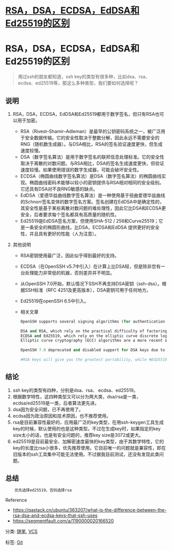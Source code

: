 # [RSA，DSA，ECDSA，EdDSA和Ed25519的区别](https://www.cnblogs.com/cure/p/15389876.html)

# RSA，DSA，ECDSA，EdDSA和Ed25519的区别

> 用过ssh的朋友都知道，ssh key的类型有很多种，比如dsa、rsa、 ecdsa、ed25519等，那这么多种类型，我们要如何选择呢？

## 说明

1. RSA，DSA，ECDSA，EdDSA和Ed25519都用于数字签名，但只有RSA也可以用于加密。

   - RSA（Rivest–Shamir–Adleman）是最早的公钥密码系统之一，被广泛用于安全数据传输。它的安全性取决于整数分解，因此永远不需要安全的RNG（随机数生成器）。与DSA相比，RSA的签名验证速度更快，但生成速度较慢。
   - DSA（数字签名算法）是用于数字签名的联邦信息处理标准。它的安全性取决于离散的对数问题。与RSA相比，DSA的签名生成速度更快，但验证速度较慢。如果使用错误的数字生成器，可能会破坏安全性。
   - ECDSA（椭圆曲线数字签名算法）是DSA（数字签名算法）的椭圆曲线实现。椭圆曲线密码术能够以较小的密钥提供与RSA相对相同的安全级别。它还具有DSA对不良RNG敏感的缺点。
   - EdDSA（爱德华兹曲线数字签名算法）是一种使用基于扭曲爱德华兹曲线的Schnorr签名变体的数字签名方案。签名创建在EdDSA中是确定性的，其安全性是基于某些离散对数问题的难处理性，因此它比DSA和ECDSA更安全，后者要求每个签名都具有高质量的随机性。
   - Ed25519是EdDSA签名方案，但使用SHA-512 / 256和Curve25519；它是一条安全的椭圆形曲线，比DSA，ECDSA和EdDSA 提供更好的安全性，并且具有更好的性能（人为注意）。

2. 其他说明

   - RSA密钥使用最广泛，因此似乎得到最好的支持。

   - ECDSA（在OpenSSH v5.7中引入）在计算上比DSA轻，但是除非您有一台处理能力非常低的机器，否则差异并不明显。

   - 从OpenSSH 7.0开始，默认情况下SSH不再支持DSA密钥（ssh-dss）。根据SSH标准（RFC 4251及更高版本），DSA密钥可用于任何地方。

   - Ed25519在openSSH 6.5中引入。

   - 相关文章

     ```python
     OpenSSH supports several signing algorithms (for authentication keys) which can be divided in two groups depending on the mathematical properties they exploit:
      
     DSA and RSA, which rely on the practical difficulty of factoring the product of two large prime numbers,
     ECDSA and Ed25519, which rely on the elliptic curve discrete logarithm problem. (example)
     Elliptic curve cryptography (ECC) algorithms are a more recent addition to public key cryptosystems. One of their main advantages is their ability to provide the same level of security with smaller keys, which makes for less computationally intensive operations (i.e. faster key creation, encryption and decryption) and reduced storage and transmission requirements.
      
     OpenSSH 7.0 deprecated and disabled support for DSA keys due to discovered vulnerabilities, therefore the choice of cryptosystem lies within RSA or one of the two types of ECC.
      
     #RSA keys will give you the greatest portability, while #Ed25519 will give you the best security but requires recent versions of client & server[2]. #ECDSA is likely more compatible than Ed25519 (though still less than RSA), but suspicions exist about its security (see below).
     ```

## 结论

1. ssh key的类型有四种，分别是dsa、rsa、 ecdsa、ed25519。
2. 根据数学特性，这四种类型又可以分为两大类，dsa/rsa是一类，ecdsa/ed25519是一类，后者算法更先进。
3. dsa因为安全问题，已不再使用了。
4. ecdsa因为政治原因和技术原因，也不推荐使用。
5. rsa是目前兼容性最好的，应用最广泛的key类型，在用ssh-keygen工具生成key的时候，默认使用的也是这种类型。不过在生成key时，如果指定的key size太小的话，也是有安全问题的，推荐key size是3072或更大。
6. ed25519是目前最安全、加解密速度最快的key类型，由于其数学特性，它的key的长度比rsa小很多，优先推荐使用。它目前唯一的问题就是兼容性，即在旧版本的ssh工具集中可能无法使用。不过据我目前测试，还没有发现此类问题。

## 总结

```python
    优先选择ed25519，否则选择rsa 
```





Reference

- https://qastack.cn/ubuntu/363207/what-is-the-difference-between-the-rsa-dsa-and-ecdsa-keys-that-ssh-uses
- https://segmentfault.com/a/1190000020166520

分类: [随笔](https://www.cnblogs.com/cure/category/1884416.html), [VCS](https://www.cnblogs.com/cure/category/2043031.html)

标签: [Git](https://www.cnblogs.com/cure/tag/Git/)